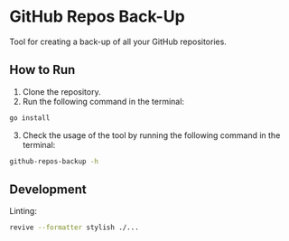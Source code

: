 # GitHub Repos Back-Up

Tool for creating a back-up of all your GitHub repositories.

## How to Run

1. Clone the repository.
2. Run the following command in the terminal:

```bash
go install
```

3. Check the usage of the tool by running the following command in the terminal:

```bash
github-repos-backup -h
```

## Development

Linting:

```sh
revive --formatter stylish ./...
```
